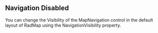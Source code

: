 ## Navigation Disabled
You can change the Visibility of the MapNavigation control in the default layout of RadMap using the NavigationVisibility property.

[//]: <keywords:NavigationVisibility, IsKeyboardNavigationEnabled, MouseClickMode, MouseDoubleClickMode, MouseDragMode, ZoomBarVisibility>